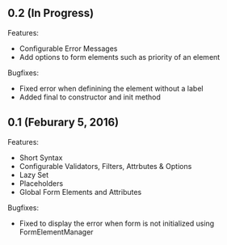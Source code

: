 ## 0.2 (In Progress)

Features:

  - Configurable Error Messages
  - Add options to form elements such as priority of an element

Bugfixes:

  - Fixed error when definining the element without a label
  - Added final to constructor and init method

## 0.1 (Feburary 5, 2016)

Features:

  - Short Syntax
  - Configurable Validators, Filters, Attrbutes & Options
  - Lazy Set
  - Placeholders
  - Global Form Elements and Attributes

Bugfixes:

  - Fixed to display the error when form is not initialized using FormElementManager